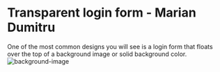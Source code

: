 # Transparent login form - Marian Dumitru
One of the most common designs you will see is a login form that floats over the top of a background image or solid background color. 
![background-image](https://user-images.githubusercontent.com/110493446/187364837-0c15452c-0cb5-4372-a1c2-c28812b4cc07.jpg)
